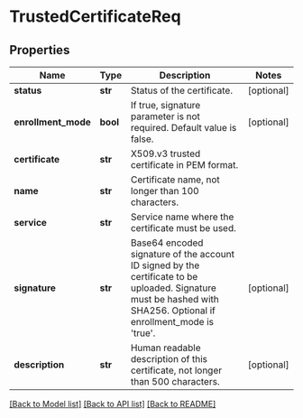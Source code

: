 # TrustedCertificateReq

## Properties
Name | Type | Description | Notes
------------ | ------------- | ------------- | -------------
**status** | **str** | Status of the certificate. | [optional] 
**enrollment_mode** | **bool** | If true, signature parameter is not required. Default value is false. | [optional] 
**certificate** | **str** | X509.v3 trusted certificate in PEM format. | 
**name** | **str** | Certificate name, not longer than 100 characters. | 
**service** | **str** | Service name where the certificate must be used. | 
**signature** | **str** | Base64 encoded signature of the account ID signed by the certificate to be uploaded. Signature must be hashed with SHA256. Optional if enrollment_mode is &#39;true&#39;. | [optional] 
**description** | **str** | Human readable description of this certificate, not longer than 500 characters. | [optional] 

[[Back to Model list]](../README.md#documentation-for-models) [[Back to API list]](../README.md#documentation-for-api-endpoints) [[Back to README]](../README.md)


